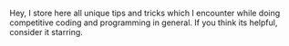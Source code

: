 Hey, I store here all unique tips and tricks which I encounter while doing competitive coding and programming in general. If you think its helpful, consider it starring.
